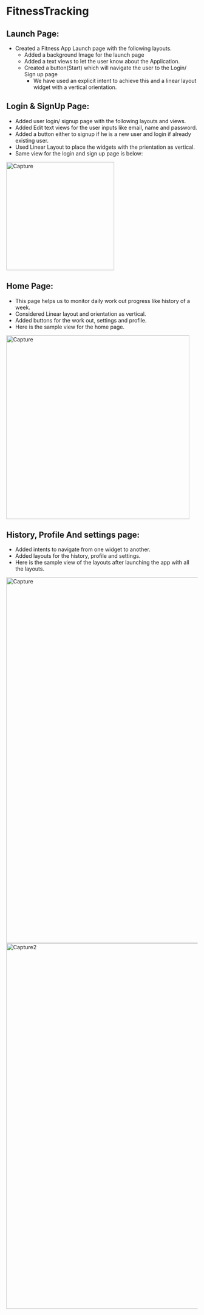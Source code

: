 # FitnessTracking

## Launch Page:
- Created a Fitness App Launch page with the following layouts.
  - Added a background Image for the launch page
  - Added a text views to let the user know about the Application.
  - Created a button(Start) which will navigate the user to the Login/ Sign up page
     -  We have used an explicit intent to achieve this and a linear layout widget with a vertical orientation.

## Login & SignUp Page:
- Added user login/ signup page with the following layouts and views.
- Added Edit text views for the user inputs like email, name and password.
- Added a button either to signup if he is a new user and login if already existing user.
- Used Linear Layout to place the widgets with the prientation as vertical.
- Same view for the login and sign up page is below:
<img width="284" alt="Capture" src="https://user-images.githubusercontent.com/112147168/222875239-50747cd9-7283-4ee0-b2ae-da7691601775.PNG">


## Home Page:
- This page helps us to monitor daily work out progress like history of a week.
- Considered Linear layout and orientation as vertical.
- Added buttons for the work out, settings and profile.
- Here is the sample view for the home page.
<img width="482" alt="Capture" src="https://user-images.githubusercontent.com/111783649/222876202-1315aa40-0163-4023-b795-eb5e59bb8f0b.PNG">

## History, Profile And settings page:
- Added intents to navigate from one widget to another.
- Added layouts for the history, profile and settings.
- Here is the sample view of the layouts after launching the app with all the layouts.
<img width="960" alt="Capture" src="https://user-images.githubusercontent.com/65946371/222877503-4e94d170-398c-4256-a112-0166277bb1ee.PNG">
<img width="960" alt="Capture2" src="https://user-images.githubusercontent.com/65946371/222877504-968c1876-af6e-407e-95c4-386f6f7ac76c.PNG">
